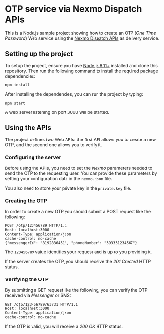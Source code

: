# OTP service via Nexmo Dispatch APIs

This is a Node.js sample project showing how to create an OTP (*One Time Password*) Web service using the [Nexmo Dispatch APIs](https://www.nexmo.com/products/dispatch) as delivery service.

## Setting up the project

To setup the project, ensure you have [Node.js 8.11+](https://nodejs.org) installed and clone this repository. Then run the following command to install the required package dependencies:

```shell
npm install
```

After installing the dependencies, you can run the project by typing:

```shell
npm start
```

A web server listening on port 3000 will be started.

## Using the APIs

The project defines two Web APIs: the first API allows you to create a new OTP, and the second one allows you to verify it.

### Configuring the server

Before using the APIs, you need to set the *Nexmo* parameters needed to send the OTP to the requesting user. You can provide these parameters by setting your configuration data in the `nexmo.json` file.

You also need to store your private key in the `private.key` file.

### Creating the OTP

In order to create a new OTP you should submit a POST request like the following:

```http
POST /otp/123456789 HTTP/1.1
Host: localhost:3000
Content-Type: application/json
cache-control: no-cache
{"messengerId": "8192836451", "phoneNumber": "393331234567"}
```

The `123456789` value identifies your request and is up to you providing it.

If the server creates the OTP, you should receive the *201 Created* HTTP status.

### Verifying the OTP

By submitting a GET request like the following, you can verify the OTP received via *Messenger* or SMS:

```http
GET /otp/123456789/63731 HTTP/1.1
Host: localhost:3000
Content-Type: application/json
cache-control: no-cache
```

If the OTP is valid, you will receive a *200 OK* HTTP status.

